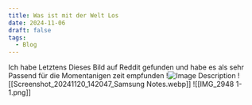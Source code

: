 ```yaml
---
title: Was ist mit der Welt Los
date: 2024-11-06
draft: false
tags:
  - Blog
---
```

Ich habe Letztens Dieses Bild auf Reddit gefunden und habe es als sehr Passend für die Momentanigen zeit empfunden
!![Image Description](/images/011f7e18e4ef325467fa240987125c7def39d66fd7-1.jpg)
![[Screenshot_20241120_142047_Samsung Notes.webp]]
![[IMG_2948 1-1.png]]
